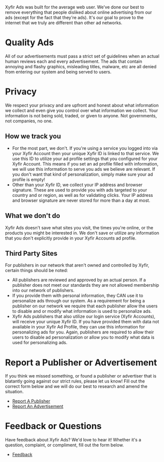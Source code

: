 Xyfir Ads was built for the average web user. We've done our best to remove everything that people disliked about online advertising from our ads (except for the fact that they're ads). It's our goal to prove to the internet that we truly are different than other ad networks.

# Quality Ads
All of our advertisements must pass a strict set of guidelines when an actual human reviews each and every advertisement. The ads that contain annoying and flashy graphics, misleading titles, malware, etc are all denied from entering our system and being served to users. 

# Privacy
We respect your privacy and are upfront and honest about what information we collect and even give you control over what information we collect. Your information is not being sold, traded, or given to anyone. Not governments, not companies, no one.

## How we track you
- For the most part, we don't. If you're using a service you logged into via your Xyfir Account then your unique Xyfir ID is linked to that service. We use this ID to utilize your ad profile settings that you configured for your Xyfir Account. This means if you set an ad profile filled with information, we will use this information to serve you ads we believe are relevant. If you don't want that kind of personalization, simply make sure your ad profile is empty!
- Other than your Xyfir ID, we collect your IP address and browser signature. These are used to provide you with ads targeted to your country and or region, as well as for validating clicks. Your IP address and browser signature are never stored for more than a day at most.

## What we don't do
Xyfir Ads doesn't save what sites you visit, the times you're online, or the products you might be interested in. We don't save or utilize any information that you don't explicitly provide in your Xyfir Accounts ad profile.

## Third Party Sites
For publishers in our network that aren't owned and controlled by Xyfir, certain things should be noted:
- All publishers are reviewed and approved by an actual person. If a publisher does not meet our standards they are not allowed membership into our network of publishers.
- If you provide them with personal information, they CAN use it to personalize ads through our system. As a requirement for being a publisher on our network we require that each publisher allow the users to disable and or modify what information is used to personalize ads.
- Xyfir Ads publishers that also utilize our login service (Xyfir Accounts), will receive your unique Xyfir ID. If you have provided them with data not available in your Xyfir Ad Profile, they can use this information for personalizing ads for you. Again, publishers are required to allow their users to disable ad personalization or allow you to modify what data is used for personalizing ads.

# Report a Publisher or Advertisement
If you think we missed something, or found a publisher or advertiser that is blatantly going against our strict rules, please let us know! Fill out the correct form below and we will do our best to research and amend the situation.
- [Report A Publisher](https://goo.gl/forms/pR2deHplQ8zEUZsE3)
- [Report An Advertisement](https://goo.gl/forms/hZc6mkNAvQrp7B593)

# Feedback or Questions
Have feedback about Xyfir Ads? We'd love to hear it! Whether it's a question, complaint, or compliment, fill out the form below.
- [Feedback](https://goo.gl/forms/0aYc4GpJGZTADvfJ2)